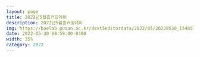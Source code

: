 ```yaml
---
layout: page
title: 2022년5월홈커밍데이
description: 2022년5월홈커밍데이
img: https://baelab.pusan.ac.kr/dext5editordata/2022/05/20220530_154857238_66067.png
date: 2022-05-30 08:59:00-0400
width: 35%
category: 2022
---
```

